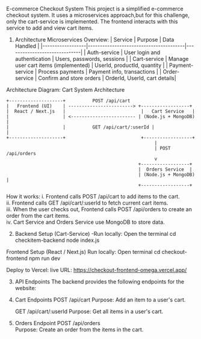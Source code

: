 E-commerce Checkout System
  This project is a simplified e-commerce checkout system. It uses a microservices approach,but for this challenge, only the cart-service is implemented. The frontend interacts with this service to add and view cart items.
  
1. Architecture
   Microservices Overview:
     | Service           | Purpose                               | Data Handled                 |
     |------------------|----------------------------------------|------------------------------|
     | Auth-service      | User login and authentication         | Users, passwords, sessions   |
     | Cart-service      | Manage user cart items (implemented)  | UserId, productId, quantity  |
     | Payment-service   | Process payments                      | Payment info, transactions   |
     | Order-service     | Confirm and store orders              | OrderId, UserId, cart details|

Architecture Diagram:
Cart System Architecture
```text
+--------------------+          POST /api/cart
|   Frontend (UI)    | ------------------------> +------------------+
|  React / Next.js   |                            |   Cart Service   |
|                    | <------------------------ | (Node.js + MongoDB) |
|                    |          GET /api/cart/:userId |                |
+--------------------+                            +------------------+
                                                       |
                                                       | POST /api/orders
                                                       v
                                                 +------------------+
                                                 |  Orders Service  |
                                                 | (Node.js + MongoDB) |
                                                 +------------------+
```
How it works:
i. Frontend calls POST /api/cart to add items to the cart.  
ii. Frontend calls GET /api/cart/:userId to fetch current cart items.  
iii. When the user checks out, Frontend calls POST /api/orders to create an order from the cart items.  
iv. Cart Service and Orders Service use MongoDB to store data.

                                          
2. Backend Setup (Cart-Service)
 -Run locally:
  Open the terminal
  cd checkitem-backend
  node index.js
   
Frontend Setup (React / Next.js)
 Run locally:
 Open terminal
 cd checkout-frontend
 npm run dev

Deploy to Vercel:
 live URL: https://checkout-frontend-omega.vercel.app/

3. API Endpoints
The backend provides the following endpoints for the website:
1. Cart Endpoints
   POST /api/cart 
   Purpose: Add an item to a user's cart.
   
   GET /api/cart/:userId
   Purpose: Get all items in a user's cart.
   
2. Orders Endpoint
   POST /api/orders  
   Purpose: Create an order from the items in the cart.  
  



